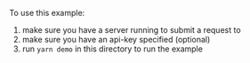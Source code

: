 To use this example:

1. make sure you have a server running to submit a request to
2. make sure you have an api-key specified (optional)
3. run `yarn demo` in this directory to run the example
